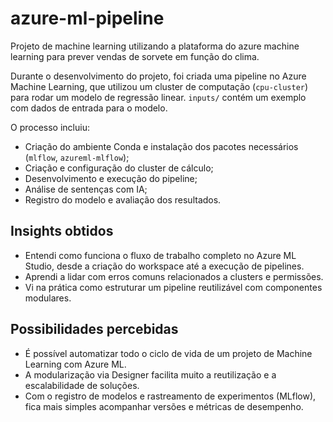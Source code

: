 # azure-ml-pipeline
Projeto de machine learning utilizando a plataforma do azure machine learning para prever vendas de sorvete em função do clima.

Durante o desenvolvimento do projeto, foi criada uma pipeline no Azure Machine Learning, que utilizou um cluster de computação (`cpu-cluster`) para rodar um modelo de regressão linear. `inputs/` contém um exemplo com dados de entrada para o modelo.


O processo incluiu:

- Criação do ambiente Conda e instalação dos pacotes necessários (`mlflow`, `azureml-mlflow`);
- Criação e configuração do cluster de cálculo;
- Desenvolvimento e execução do pipeline;
- Análise de sentenças com IA;
- Registro do modelo e avaliação dos resultados.

## Insights obtidos

- Entendi como funciona o fluxo de trabalho completo no Azure ML Studio, desde a criação do workspace até a execução de pipelines.
- Aprendi a lidar com erros comuns relacionados a clusters e permissões.
- Vi na prática como estruturar um pipeline reutilizável com componentes modulares.

## Possibilidades percebidas

- É possível automatizar todo o ciclo de vida de um projeto de Machine Learning com Azure ML.
- A modularização via Designer facilita muito a reutilização e a escalabilidade de soluções.
- Com o registro de modelos e rastreamento de experimentos (MLflow), fica mais simples acompanhar versões e métricas de desempenho.
